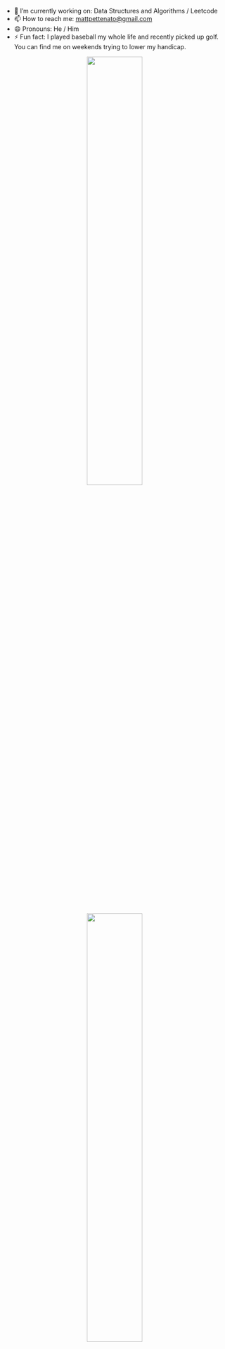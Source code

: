 - 🔭 I’m currently working on: Data Structures and Algorithms / Leetcode
- 📫 How to reach me: mattpettenato@gmail.com
- 😄 Pronouns: He / Him
- ⚡ Fun fact: I played baseball my whole life and recently picked up golf. You can find me on weekends trying to lower my handicap.

<p align="center">
  <img height="50%" width="auto" src ="https://github-readme-stats.vercel.app/api?username=mattpettenato&show_icons=true&count_private=true&theme=darcula&hide_border=true&hide=issues,contribs&bg_color=00000000">
  <img height="50%" width="auto" src ="https://github-readme-stats.vercel.app/api/top-langs/?username=mattpettenato&layout=compact&hide_border=true&theme=darcula&bg_color=00000000&langs_count=6&hide=jupyter%20notebook,tex,css,php">
  <img  height="50%" width="auto" src ="https://streak-stats.demolab.com?user=mattpettenato&theme=darcula&hide_border=true&date_format=M%20j%5B%2C%20Y%5D&background=DD272700">
  <br>
  <br>
</p>


<!--- 
- 🌱 I’m currently learning: 
- 👯 I’m looking to collaborate on ...
- 💬 Ask me about ...
-->
